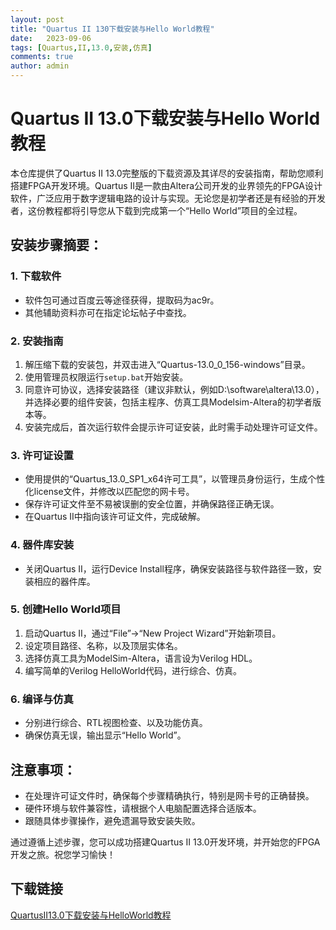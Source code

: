 ```yaml
---
layout: post
title: "Quartus II 130下载安装与Hello World教程"
date:   2023-09-06
tags: [Quartus,II,13.0,安装,仿真]
comments: true
author: admin
---
```

# Quartus II 13.0下载安装与Hello World教程

本仓库提供了Quartus II 13.0完整版的下载资源及其详尽的安装指南，帮助您顺利搭建FPGA开发环境。Quartus II是一款由Altera公司开发的业界领先的FPGA设计软件，广泛应用于数字逻辑电路的设计与实现。无论您是初学者还是有经验的开发者，这份教程都将引导您从下载到完成第一个“Hello World”项目的全过程。

## 安装步骤摘要：

### 1. **下载软件**
- 软件包可通过百度云等途径获得，提取码为ac9r。
- 其他辅助资料亦可在指定论坛帖子中查找。

### 2. **安装指南**
1. 解压缩下载的安装包，并双击进入“Quartus-13.0_0_156-windows”目录。
2. 使用管理员权限运行`setup.bat`开始安装。
3. 同意许可协议，选择安装路径（建议非默认，例如D:\software\altera\13.0），并选择必要的组件安装，包括主程序、仿真工具Modelsim-Altera的初学者版本等。
4. 安装完成后，首次运行软件会提示许可证安装，此时需手动处理许可证文件。

### 3. **许可证设置**
- 使用提供的“Quartus_13.0_SP1_x64许可工具”，以管理员身份运行，生成个性化license文件，并修改以匹配您的网卡号。
- 保存许可证文件至不易被误删的安全位置，并确保路径正确无误。
- 在Quartus II中指向该许可证文件，完成破解。

### 4. **器件库安装**
- 关闭Quartus II，运行Device Install程序，确保安装路径与软件路径一致，安装相应的器件库。

### 5. **创建Hello World项目**
1. 启动Quartus II，通过“File”->“New Project Wizard”开始新项目。
2. 设定项目路径、名称，以及顶层实体名。
3. 选择仿真工具为ModelSim-Altera，语言设为Verilog HDL。
4. 编写简单的Verilog HelloWorld代码，进行综合、仿真。

### 6. **编译与仿真**
- 分别进行综合、RTL视图检查、以及功能仿真。
- 确保仿真无误，输出显示“Hello World”。

## 注意事项：
- 在处理许可证文件时，确保每个步骤精确执行，特别是网卡号的正确替换。
- 硬件环境与软件兼容性，请根据个人电脑配置选择合适版本。
- 跟随具体步骤操作，避免遗漏导致安装失败。

通过遵循上述步骤，您可以成功搭建Quartus II 13.0开发环境，并开始您的FPGA开发之旅。祝您学习愉快！

## 下载链接

[QuartusII13.0下载安装与HelloWorld教程](https://pan.quark.cn/s/15f1310e7b64)